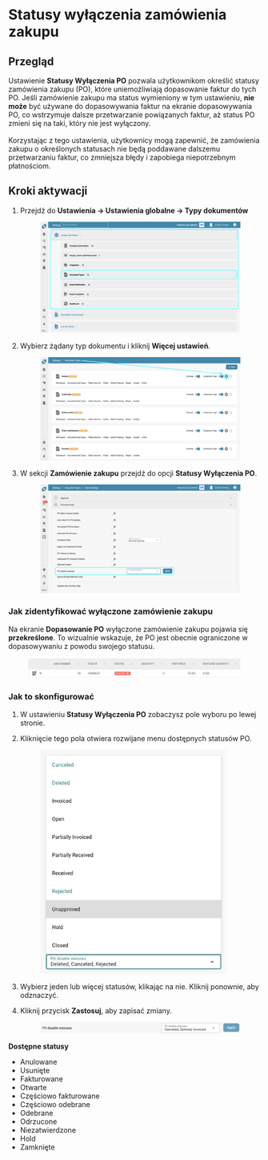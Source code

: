 # Statusy wyłączenia zamówienia zakupu

## **Przegląd**

Ustawienie **Statusy Wyłączenia PO** pozwala użytkownikom określić statusy zamówienia zakupu (PO), które uniemożliwiają dopasowanie faktur do tych PO. Jeśli zamówienie zakupu ma status wymieniony w tym ustawieniu, **nie może** być używane do dopasowywania faktur na ekranie dopasowywania PO, co wstrzymuje dalsze przetwarzanie powiązanych faktur, aż status PO zmieni się na taki, który nie jest wyłączony.\
\
Korzystając z tego ustawienia, użytkownicy mogą zapewnić, że zamówienia zakupu o określonych statusach nie będą poddawane dalszemu przetwarzaniu faktur, co zmniejsza błędy i zapobiega niepotrzebnym płatnościom.

## **Kroki aktywacji**

1.  Przejdź do **Ustawienia → Ustawienia globalne → Typy dokumentów**

    <figure><img src="../../../../../../.gitbook/assets/Calculate_PO_unit_price_1.png" alt=""><figcaption></figcaption></figure>
2.  Wybierz żądany typ dokumentu i kliknij **Więcej ustawień**.

    <figure><img src="../../../../../../.gitbook/assets/Calculate_PO_unit_price_2.png" alt=""><figcaption></figcaption></figure>
3.  W sekcji **Zamówienie zakupu** przejdź do opcji **Statusy Wyłączenia PO**.

    <figure><img src="../../../../../../.gitbook/assets/disable_po_status_3.png" alt=""><figcaption></figcaption></figure>

### **Jak zidentyfikować wyłączone zamówienie zakupu**

Na ekranie **Dopasowanie PO** wyłączone zamówienie zakupu pojawia się **przekreślone**. To wizualnie wskazuje, że PO jest obecnie ograniczone w dopasowywaniu z powodu swojego statusu.

<figure><img src="../../../../../../.gitbook/assets/disable_po_status_6.png" alt=""><figcaption></figcaption></figure>

### **Jak to skonfigurować**

1. W ustawieniu **Statusy Wyłączenia PO** zobaczysz pole wyboru po lewej stronie.
2.  Kliknięcie tego pola otwiera rozwijane menu dostępnych statusów PO.

    <figure><img src="../../../../../../.gitbook/assets/disable_po_status_4.png" alt="" width="372"><figcaption></figcaption></figure>
3. Wybierz jeden lub więcej statusów, klikając na nie. Kliknij ponownie, aby odznaczyć.
4.  Kliknij przycisk **Zastosuj**, aby zapisać zmiany.

    <figure><img src="../../../../../../.gitbook/assets/disable_po_status_5.png" alt=""><figcaption></figcaption></figure>

**Dostępne statusy**

* Anulowane
* Usunięte
* Fakturowane
* Otwarte
* Częściowo fakturowane
* Częściowo odebrane
* Odebrane
* Odrzucone
* Niezatwierdzone
* Hold
* Zamknięte
